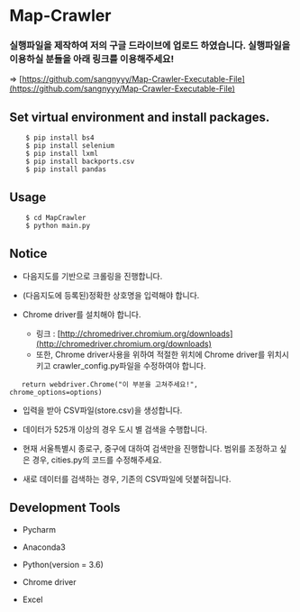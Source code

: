 # Map-Crawler

### 실행파일을 제작하여 저의 구글 드라이브에 업로드 하였습니다. 실행파일을 이용하실 분들을 아래 링크를 이용해주세요!
=> [https://github.com/sangnyyy/Map-Crawler-Executable-File](https://github.com/sangnyyy/Map-Crawler-Executable-File)

## Set virtual environment and install packages.

```
    $ pip install bs4
    $ pip install selenium
    $ pip install lxml
    $ pip install backports.csv
    $ pip install pandas
```

## Usage

```
    $ cd MapCrawler
    $ python main.py
```

## Notice
* 다음지도를 기반으로 크롤링을 진행합니다.

* (다음지도에 등록된)정확한 상호명을 입력해야 합니다.

* Chrome driver를 설치해야 합니다.
    * 링크 : [http://chromedriver.chromium.org/downloads](http://chromedriver.chromium.org/downloads)
    * 또한, Chrome driver사용을 위하여 적절한 위치에 Chrome driver를 위치시키고 crawler_config.py파일을 수정하여야 합니다.
   
```
   return webdriver.Chrome("이 부분을 고쳐주세요!", chrome_options=options)
```

* 입력을 받아 CSV파일(store.csv)을 생성합니다.

* 데이터가 525개 이상의 경우 도시 별 검색을 수행합니다.

* 현재 서울특별시 종로구, 중구에 대하여 검색만을 진행합니다. 범위를 조정하고 싶은 경우,
cities.py의 코드를 수정해주세요.

* 새로 데이터를 검색하는 경우, 기존의 CSV파일에 덧붙혀집니다.




## Development Tools

* Pycharm

* Anaconda3

* Python(version = 3.6)

* Chrome driver

* Excel
